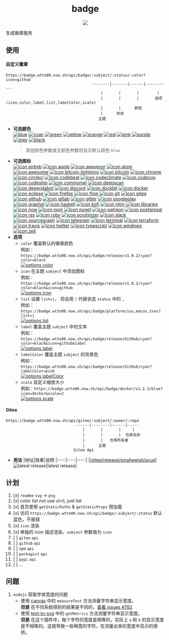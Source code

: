 <h1 align="center">badge</h1>
<p align="center">
  <a href="https://github.com/wtto00/badge" target="_blank"><img src="https://badge.wtto00.now.sh/api/badge/release/GitHub/black?icon=github&label&scale=1.2" /></a>
</p>

生成徽章服务

## 使用

#### 自定义徽章

```
https://badge.wtto00.now.sh/api/badge/:subject/:status/:color?icon=github
                                      --------|-------|------|-----------
                                          |       |       |        |
                                          |       |       |       选项(icon,color,label,list,labelColor,scale)
                                          |       |      颜色
                                          |      状态
                                         主题
```

- **可选颜色**  
  [![blue](https://badge.wtto00.now.sh/api/badge/color/blue/blue "color blue")](https://badge.wtto00.now.sh/api/badge/color/blue/blue) [![cyan](https://badge.wtto00.now.sh/api/badge/color/cyan/cyan "color cyan")](https://badge.wtto00.now.sh/api/badge/color/cyan/cyan) [![green](https://badge.wtto00.now.sh/api/badge/color/green/green "color green")](https://badge.wtto00.now.sh/api/badge/color/green/green) [![yellow](https://badge.wtto00.now.sh/api/badge/color/yellow/yellow "color yellow")](https://badge.wtto00.now.sh/api/badge/color/yellow/yellow) [![orange](https://badge.wtto00.now.sh/api/badge/color/orange/orange "color orange")](https://badge.wtto00.now.sh/api/badge/color/orange/orange) [![red](https://badge.wtto00.now.sh/api/badge/color/red/red "color red")](https://badge.wtto00.now.sh/api/badge/color/red/red) [![pink](https://badge.wtto00.now.sh/api/badge/color/pink/pink "color pink")](https://badge.wtto00.now.sh/api/badge/color/pink/pink) [![purple](https://badge.wtto00.now.sh/api/badge/color/purple/purple "color purple")](https://badge.wtto00.now.sh/api/badge/color/purple/purple) [![grey](https://badge.wtto00.now.sh/api/badge/color/grey/grey "color grey")](https://badge.wtto00.now.sh/api/badge/color/grey/grey) [![black](https://badge.wtto00.now.sh/api/badge/color/black/black "color black")](https://badge.wtto00.now.sh/api/badge/color/black/black)
  > 其他颜色参数或无颜色参数将显示默认颜色 `blue`
- **可选图标**  
  [![icon airbnb](https://badge.wtto00.now.sh/api/badge/icon/airbnb?icon=airbnb&label "icon airbnb")](https://badge.wtto00.now.sh/api/badge/icon/airbnb?icon=airbnb&label) [![icon apple](https://badge.wtto00.now.sh/api/badge/icon/apple?icon=apple&label "icon apple")](https://badge.wtto00.now.sh/api/badge/icon/apple?icon=apple&label) [![icon appveyor](https://badge.wtto00.now.sh/api/badge/icon/appveyor?icon=appveyor&label "icon appveyor")](https://badge.wtto00.now.sh/api/badge/icon/appveyor?icon=appveyor&label) [![icon atom](https://badge.wtto00.now.sh/api/badge/icon/atom?icon=atom&label "icon atom")](https://badge.wtto00.now.sh/api/badge/icon/atom?icon=atom&label) [![icon awesome](https://badge.wtto00.now.sh/api/badge/icon/awesome?icon=awesome&label "icon awesome")](https://badge.wtto00.now.sh/api/badge/icon/awesome?icon=awesome&label) [![icon bitcoin-lightning](https://badge.wtto00.now.sh/api/badge/icon/bitcoin-lightning?icon=bitcoin-lightning&label "icon bitcoin-lightning")](https://badge.wtto00.now.sh/api/badge/icon/bitcoin-lightning?icon=bitcoin-lightning&label) [![icon bitcoin](https://badge.wtto00.now.sh/api/badge/icon/bitcoin?icon=bitcoin&label "icon bitcoin")](https://badge.wtto00.now.sh/api/badge/icon/bitcoin?icon=bitcoin&label) [![icon chrome](https://badge.wtto00.now.sh/api/badge/icon/chrome?icon=chrome&label "icon chrome")](https://badge.wtto00.now.sh/api/badge/icon/chrome?icon=chrome&label) [![icon circleci](https://badge.wtto00.now.sh/api/badge/icon/circleci?icon=circleci&label "icon circleci")](https://badge.wtto00.now.sh/api/badge/icon/circleci?icon=circleci&label) [![icon codebeat](https://badge.wtto00.now.sh/api/badge/icon/codebeat?icon=codebeat&label "icon codebeat")](https://badge.wtto00.now.sh/api/badge/icon/codebeat?icon=codebeat&label) [![icon codeclimate](https://badge.wtto00.now.sh/api/badge/icon/codeclimate?icon=codeclimate&label "icon codeclimate")](https://badge.wtto00.now.sh/api/badge/icon/codeclimate?icon=codeclimate&label) [![icon codecov](https://badge.wtto00.now.sh/api/badge/icon/codecov?icon=codecov&label "icon codecov")](https://badge.wtto00.now.sh/api/badge/icon/codecov?icon=codecov&label) [![icon codeship](https://badge.wtto00.now.sh/api/badge/icon/codeship?icon=codeship&label "icon codeship")](https://badge.wtto00.now.sh/api/badge/icon/codeship?icon=codeship&label) [![icon commonwl](https://badge.wtto00.now.sh/api/badge/icon/commonwl?icon=commonwl&label "icon commonwl")](https://badge.wtto00.now.sh/api/badge/icon/commonwl?icon=commonwl&label) [![icon deepscan](https://badge.wtto00.now.sh/api/badge/icon/deepscan?icon=deepscan&label "icon deepscan")](https://badge.wtto00.now.sh/api/badge/icon/deepscan?icon=deepscan&label) [![icon dependabot](https://badge.wtto00.now.sh/api/badge/icon/dependabot?icon=dependabot&label "icon dependabot")](https://badge.wtto00.now.sh/api/badge/icon/dependabot?icon=dependabot&label) [![icon discord](https://badge.wtto00.now.sh/api/badge/icon/discord?icon=discord&label "icon discord")](https://badge.wtto00.now.sh/api/badge/icon/discord?icon=discord&label) [![icon dockbit](https://badge.wtto00.now.sh/api/badge/icon/dockbit?icon=dockbit&label "icon dockbit")](https://badge.wtto00.now.sh/api/badge/icon/dockbit?icon=dockbit&label) [![icon docker](https://badge.wtto00.now.sh/api/badge/icon/docker?icon=docker&label "icon docker")](https://badge.wtto00.now.sh/api/badge/icon/docker?icon=docker&label) [![icon eclipse](https://badge.wtto00.now.sh/api/badge/icon/eclipse?icon=eclipse&label "icon eclipse")](https://badge.wtto00.now.sh/api/badge/icon/eclipse?icon=eclipse&label) [![icon firefox](https://badge.wtto00.now.sh/api/badge/icon/firefox?icon=firefox&label "icon firefox")](https://badge.wtto00.now.sh/api/badge/icon/firefox?icon=firefox&label) [![icon flow](https://badge.wtto00.now.sh/api/badge/icon/flow?icon=flow&label "icon flow")](https://badge.wtto00.now.sh/api/badge/icon/flow?icon=flow&label) [![icon git](https://badge.wtto00.now.sh/api/badge/icon/git?icon=git&label "icon git")](https://badge.wtto00.now.sh/api/badge/icon/git?icon=git&label) [![icon gitee](https://badge.wtto00.now.sh/api/badge/icon/gitee?icon=gitee&label "icon gitee")](https://badge.wtto00.now.sh/api/badge/icon/gitee?icon=gitee&label) [![icon github](https://badge.wtto00.now.sh/api/badge/icon/github?icon=github&label "icon github")](https://badge.wtto00.now.sh/api/badge/icon/github?icon=github&label) [![icon gitlab](https://badge.wtto00.now.sh/api/badge/icon/gitlab?icon=gitlab&label "icon gitlab")](https://badge.wtto00.now.sh/api/badge/icon/gitlab?icon=gitlab&label) [![icon gitter](https://badge.wtto00.now.sh/api/badge/icon/gitter?icon=gitter&label "icon gitter")](https://badge.wtto00.now.sh/api/badge/icon/gitter?icon=gitter&label) [![icon googleplay](https://badge.wtto00.now.sh/api/badge/icon/googleplay?icon=googleplay&label "icon googleplay")](https://badge.wtto00.now.sh/api/badge/icon/googleplay?icon=googleplay&label) [![icon graphql](https://badge.wtto00.now.sh/api/badge/icon/graphql?icon=graphql&label "icon graphql")](https://badge.wtto00.now.sh/api/badge/icon/graphql?icon=graphql&label) [![icon haskell](https://badge.wtto00.now.sh/api/badge/icon/haskell?icon=haskell&label "icon haskell")](https://badge.wtto00.now.sh/api/badge/icon/haskell?icon=haskell&label) [![icon kofi](https://badge.wtto00.now.sh/api/badge/icon/kofi?icon=kofi&label "icon kofi")](https://badge.wtto00.now.sh/api/badge/icon/kofi?icon=kofi&label) [![icon lgtm](https://badge.wtto00.now.sh/api/badge/icon/lgtm?icon=lgtm&label "icon lgtm")](https://badge.wtto00.now.sh/api/badge/icon/lgtm?icon=lgtm&label) [![icon libraries](https://badge.wtto00.now.sh/api/badge/icon/libraries?icon=libraries&label "icon libraries")](https://badge.wtto00.now.sh/api/badge/icon/libraries?icon=libraries&label) [![icon now](https://badge.wtto00.now.sh/api/badge/icon/now?icon=now&label "icon now")](https://badge.wtto00.now.sh/api/badge/icon/now?icon=now&label) [![icon npm](https://badge.wtto00.now.sh/api/badge/icon/npm?icon=npm&label "icon npm")](https://badge.wtto00.now.sh/api/badge/icon/npm?icon=npm&label) [![icon nuget](https://badge.wtto00.now.sh/api/badge/icon/nuget?icon=nuget&label "icon nuget")](https://badge.wtto00.now.sh/api/badge/icon/nuget?icon=nuget&label) [![icon patreon](https://badge.wtto00.now.sh/api/badge/icon/patreon?icon=patreon&label "icon patreon")](https://badge.wtto00.now.sh/api/badge/icon/patreon?icon=patreon&label) [![icon postgresql](https://badge.wtto00.now.sh/api/badge/icon/postgresql?icon=postgresql&label "icon postgresql")](https://badge.wtto00.now.sh/api/badge/icon/postgresql?icon=postgresql&label) [![icon rss](https://badge.wtto00.now.sh/api/badge/icon/rss?icon=rss&label "icon rss")](https://badge.wtto00.now.sh/api/badge/icon/rss?icon=rss&label) [![icon ruby](https://badge.wtto00.now.sh/api/badge/icon/ruby?icon=ruby&label "icon ruby")](https://badge.wtto00.now.sh/api/badge/icon/ruby?icon=ruby&label) [![icon scrutinizer](https://badge.wtto00.now.sh/api/badge/icon/scrutinizer?icon=scrutinizer&label "icon scrutinizer")](https://badge.wtto00.now.sh/api/badge/icon/scrutinizer?icon=scrutinizer&label) [![icon slack](https://badge.wtto00.now.sh/api/badge/icon/slack?icon=slack&label "icon slack")](https://badge.wtto00.now.sh/api/badge/icon/slack?icon=slack&label) [![icon sourcegraph](https://badge.wtto00.now.sh/api/badge/icon/sourcegraph?icon=sourcegraph&label "icon sourcegraph")](https://badge.wtto00.now.sh/api/badge/icon/sourcegraph?icon=sourcegraph&label) [![icon telegram](https://badge.wtto00.now.sh/api/badge/icon/telegram?icon=telegram&label "icon telegram")](https://badge.wtto00.now.sh/api/badge/icon/telegram?icon=telegram&label) [![icon terminal](https://badge.wtto00.now.sh/api/badge/icon/terminal?icon=terminal&label "icon terminal")](https://badge.wtto00.now.sh/api/badge/icon/terminal?icon=terminal&label) [![icon terraform](https://badge.wtto00.now.sh/api/badge/icon/terraform?icon=terraform&label "icon terraform")](https://badge.wtto00.now.sh/api/badge/icon/terraform?icon=terraform&label) [![icon travis](https://badge.wtto00.now.sh/api/badge/icon/travis?icon=travis&label "icon travis")](https://badge.wtto00.now.sh/api/badge/icon/travis?icon=travis&label) [![icon twitter](https://badge.wtto00.now.sh/api/badge/icon/twitter?icon=twitter&label "icon twitter")](https://badge.wtto00.now.sh/api/badge/icon/twitter?icon=twitter&label) [![icon typescript](https://badge.wtto00.now.sh/api/badge/icon/typescript?icon=typescript&label "icon typescript")](https://badge.wtto00.now.sh/api/badge/icon/typescript?icon=typescript&label) [![icon windows](https://badge.wtto00.now.sh/api/badge/icon/windows?icon=windows&label "icon windows")](https://badge.wtto00.now.sh/api/badge/icon/windows?icon=windows&label) [![icon zeit](https://badge.wtto00.now.sh/api/badge/icon/zeit?icon=zeit&label "icon zeit")](https://badge.wtto00.now.sh/api/badge/icon/zeit?icon=zeit&label)
- **选项**
  - `color` 覆盖默认的徽章颜色  
    例如：`https://badge.wtto00.now.sh/api/badge/release/v1.0.2/cyan?color=black`  
    [![options color](https://badge.wtto00.now.sh/api/badge/release/v1.0.2/cyan?color=black "options color")](https://badge.wtto00.now.sh/api/badge/release/v1.0.2/cyan?color=black)
  - `icon` 在主题 `subject` 中添加图标  
    例如：`https://badge.wtto00.now.sh/api/badge/release/v1.0.2/cyan?color=black&icon=github`  
    [![options icon](https://badge.wtto00.now.sh/api/badge/release/v1.0.2/cyan?color=black&icon=github "options icon")](https://badge.wtto00.now.sh/api/badge/release/v1.0.2/cyan?color=black&icon=github)
  - `list` 设置 `list=|`， 将会用 `|` 代替状态 `status` 中的 `,`  
    例如：`https://badge.wtto00.now.sh/api/badge/platform/ios,macos,tvos?list=|`  
    [![options list](https://badge.wtto00.now.sh/api/badge/platform/ios,macos,tvos?list=| "options label")](https://badge.wtto00.now.sh/api/badge/platform/ios,macos,tvos?list=|)
  - `label` 覆盖主题 `subject` 中的文本  
    例如：`https://badge.wtto00.now.sh/api/badge/release/GitHub/cyan?color=black&icon=github&label`  
    [![options label](https://badge.wtto00.now.sh/api/badge/release/GitHub/cyan?color=black&icon=github&label "options label")](https://badge.wtto00.now.sh/api/badge/icon/GitHub/black?icon=github&label)
  - `labelColor` 覆盖主题 `subject` 的背景色  
    例如：`https://badge.wtto00.now.sh/api/badge/release/GitHub/cyan?labelColor=pink`  
    [![options labelColor](https://badge.wtto00.now.sh/api/badge/release/GitHub/cyan?labelColor=pink "options labelColor")](https://badge.wtto00.now.sh/api/badge/release/GitHub/cyan?labelColor=pink)
  - `scale` 自定义缩放大小  
    例如：`https://badge.wtto00.now.sh/api/badge/docker/v1.2.3/blue?icon=docker&scale=2`  
    [![options scale](https://badge.wtto00.now.sh/api/badge/docker/v1.2.3/blue?icon=docker&scale=2 "options scale")](https://badge.wtto00.now.sh/api/badge/docker/v1.2.3/blue?icon=docker&scale=2)

#### Gitee

```
https://badge.wtto00.now.sh/api/gitee/:subject/:owner/:repo
                               ------|--------|------|-----
                                  |       |       |     |
                                  |       |       |  仓库名称
                                  |       |   仓库所有者
                                  |      主题
                              Gitee Api
```

- **用法**
  |地址|效果|说明
  |:---:|:---:|:---:|
  |[/gitee/release/smallweigit/avue](https://badge.wtto00.now.sh/api/gitee/release/smallweigit/avue)|![latest release](https://badge.wtto00.now.sh/api/gitee/release/smallweigit/avue "latest release")|latest release|

## 计划

1. [x] `readme` `svg` → `png`
1. [x] color list not use ul>li, just list
1. [x] 首页使用 `getStaticPaths` & `getStaticProps` 预加载
1. [x] 访问 `https://badge.wtto00.now.sh/api/badge/:subject/:status` 默认蓝色，不报错
1. [x] `icon` 渲染
1. [x] 单独的 icon 描述渲染，`subject` 参数值为 `icon`
1. [ ] `gitee` `api`
1. [ ] `github` `api`
1. [ ] `npm` `api`
1. [ ] `packagist` `api`
1. [ ] `pypi` `api`
1. [ ] ...

## 问题

1. `nodejs` 获取字体宽度的问题
   - 使用 [canvas](https://www.npmjs.com/package/canvas#quick-example) 中的 `measureText` 方法测量字符串显示宽度。  
     **但是** 在不同系统得到的结果是不同的，[查看 issues #782](https://github.com/Automattic/node-canvas/issues/782)
   - 使用 [text-to-svg](https://www.npmjs.com/package/text-to-svg#texttosvggetmetricstext-option--) 中的 `getMetrics` 方法测量字符串显示宽度。  
     **但是** 在这个插件中，每个字符的宽度是相等的，实际上 `a` 和 `b` 的显示宽度是不相等的。这就导致一些稍宽的字符，在测量出来的宽度中显示的很挤。
